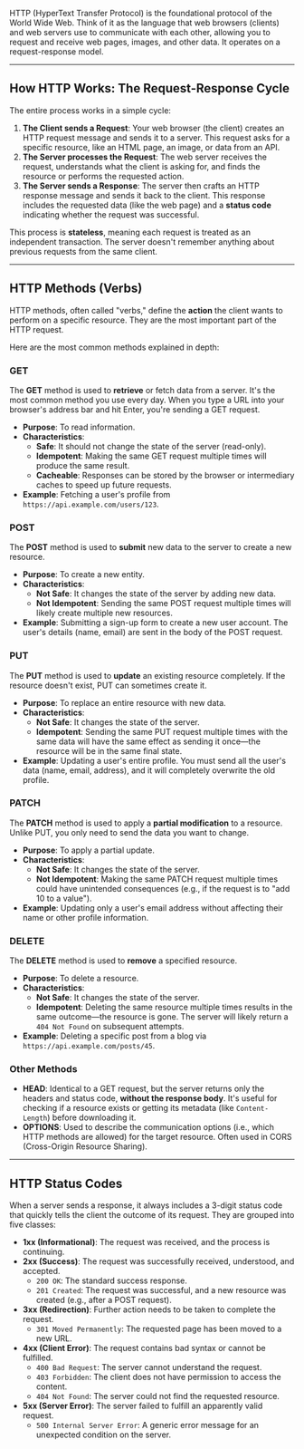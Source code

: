 HTTP (HyperText Transfer Protocol) is the foundational protocol of the World Wide Web. Think of it as the language that web browsers (clients) and web servers use to communicate with each other, allowing you to request and receive web pages, images, and other data. It operates on a request-response model.

***

## How HTTP Works: The Request-Response Cycle

The entire process works in a simple cycle:

1.  **The Client sends a Request**: Your web browser (the client) creates an HTTP request message and sends it to a server. This request asks for a specific resource, like an HTML page, an image, or data from an API.
2.  **The Server processes the Request**: The web server receives the request, understands what the client is asking for, and finds the resource or performs the requested action.
3.  **The Server sends a Response**: The server then crafts an HTTP response message and sends it back to the client. This response includes the requested data (like the web page) and a **status code** indicating whether the request was successful.

This process is **stateless**, meaning each request is treated as an independent transaction. The server doesn't remember anything about previous requests from the same client.



***

## HTTP Methods (Verbs)

HTTP methods, often called "verbs," define the **action** the client wants to perform on a specific resource. They are the most important part of the HTTP request.

Here are the most common methods explained in depth:

### GET
The **GET** method is used to **retrieve** or fetch data from a server. It's the most common method you use every day. When you type a URL into your browser's address bar and hit Enter, you're sending a GET request.

* **Purpose**: To read information.
* **Characteristics**:
    * **Safe**: It should not change the state of the server (read-only).
    * **Idempotent**: Making the same GET request multiple times will produce the same result.
    * **Cacheable**: Responses can be stored by the browser or intermediary caches to speed up future requests.
* **Example**: Fetching a user's profile from `https://api.example.com/users/123`.

### POST
The **POST** method is used to **submit** new data to the server to create a new resource.

* **Purpose**: To create a new entity.
* **Characteristics**:
    * **Not Safe**: It changes the state of the server by adding new data.
    * **Not Idempotent**: Sending the same POST request multiple times will likely create multiple new resources.
* **Example**: Submitting a sign-up form to create a new user account. The user's details (name, email) are sent in the body of the POST request.

### PUT
The **PUT** method is used to **update** an existing resource completely. If the resource doesn't exist, PUT can sometimes create it.

* **Purpose**: To replace an entire resource with new data.
* **Characteristics**:
    * **Not Safe**: It changes the state of the server.
    * **Idempotent**: Sending the same PUT request multiple times with the same data will have the same effect as sending it once—the resource will be in the same final state.
* **Example**: Updating a user's entire profile. You must send all the user's data (name, email, address), and it will completely overwrite the old profile.

### PATCH
The **PATCH** method is used to apply a **partial modification** to a resource. Unlike PUT, you only need to send the data you want to change.

* **Purpose**: To apply a partial update.
* **Characteristics**:
    * **Not Safe**: It changes the state of the server.
    * **Not Idempotent**: Making the same PATCH request multiple times could have unintended consequences (e.g., if the request is to "add 10 to a value").
* **Example**: Updating only a user's email address without affecting their name or other profile information.

### DELETE
The **DELETE** method is used to **remove** a specified resource.

* **Purpose**: To delete a resource.
* **Characteristics**:
    * **Not Safe**: It changes the state of the server.
    * **Idempotent**: Deleting the same resource multiple times results in the same outcome—the resource is gone. The server will likely return a `404 Not Found` on subsequent attempts.
* **Example**: Deleting a specific post from a blog via `https://api.example.com/posts/45`.

### Other Methods

* **HEAD**: Identical to a GET request, but the server returns only the headers and status code, **without the response body**. It's useful for checking if a resource exists or getting its metadata (like `Content-Length`) before downloading it.
* **OPTIONS**: Used to describe the communication options (i.e., which HTTP methods are allowed) for the target resource. Often used in CORS (Cross-Origin Resource Sharing).

***

## HTTP Status Codes

When a server sends a response, it always includes a 3-digit status code that quickly tells the client the outcome of its request. They are grouped into five classes:

* **1xx (Informational)**: The request was received, and the process is continuing.
* **2xx (Success)**: The request was successfully received, understood, and accepted.
    * `200 OK`: The standard success response.
    * `201 Created`: The request was successful, and a new resource was created (e.g., after a POST request).
* **3xx (Redirection)**: Further action needs to be taken to complete the request.
    * `301 Moved Permanently`: The requested page has been moved to a new URL.
* **4xx (Client Error)**: The request contains bad syntax or cannot be fulfilled.
    * `400 Bad Request`: The server cannot understand the request.
    * `403 Forbidden`: The client does not have permission to access the content.
    * `404 Not Found`: The server could not find the requested resource.
* **5xx (Server Error)**: The server failed to fulfill an apparently valid request.
    * `500 Internal Server Error`: A generic error message for an unexpected condition on the server.